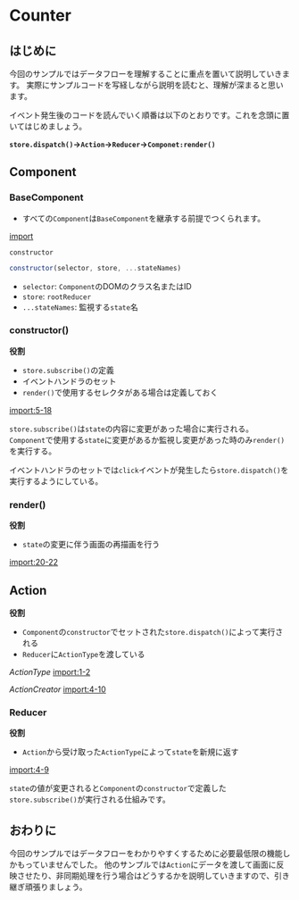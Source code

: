 # Counter

## はじめに
今回のサンプルではデータフローを理解することに重点を置いて説明していきます。
実際にサンプルコードを写経しながら説明を読むと、理解が深まると思います。

イベント発生後のコードを読んでいく順番は以下のとおりです。これを念頭に置いてはじめましょう。

**`store.dispatch()`->`Action`->`Reducer`->`Componet:render()`**

## Component

### BaseComponent
- すべての`Component`は`BaseComponent`を継承する前提でつくられます。

[import](../../examples/utils/BaseComponent.js)

`constructor`
```js
constructor(selector, store, ...stateNames)
```
- `selector`: `Component`のDOMのクラス名またはID
- `store`: `rootReducer`
- `...stateNames`: 監視する`state`名

### constructor()
**役割**
- `store.subscribe()`の定義
- イベントハンドラのセット
- `render()`で使用するセレクタがある場合は定義しておく

[import:5-18](../../examples/counter/js/components/Counter.js)

`store.subscribe()`は`state`の内容に変更があった場合に実行される。
`Component`で使用する`state`に変更があるか監視し変更があった時のみ`render()`を実行する。

イベントハンドラのセットでは`click`イベントが発生したら`store.dispatch()`を実行するようにしている。

### render()
**役割**
- `state`の変更に伴う画面の再描画を行う

[import:20-22](../../examples/counter/js/components/Counter.js)

## Action
**役割**
- `Component`の`constructor`でセットされた`store.dispatch()`によって実行される
- `Reducer`に`ActionType`を渡している

*ActionType*
[import:1-2](../../examples/counter/js/actions/ActionCreator.js)

*ActionCreator*
[import:4-10](../../examples/counter/js/actions/ActionCreator.js)

### Reducer
**役割**
- `Action`から受け取った`ActionType`によって`state`を新規に返す

[import:4-9](../../examples/counter/js/reducers/CounterReducer.js)

`state`の値が変更されると`Component`の`constructor`で定義した`store.subscribe()`が実行される仕組みです。

## おわりに
今回のサンプルではデータフローをわかりやすくするために必要最低限の機能しかもっていませんでした。
他のサンプルでは`Action`にデータを渡して画面に反映させたり、非同期処理を行う場合はどうするかを説明していきますので、引き継ぎ頑張りましょう。
